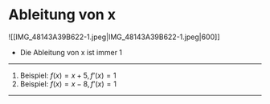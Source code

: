 # Ableitung von x

![[IMG_48143A39B622-1.jpeg|IMG_48143A39B622-1.jpeg|600]]
        
- Die Ableitung von x ist immer 1
        
---

1. Beispiel: $f(x) = x+5, f’(x) = 1$
2. Beispiel: $f(x) = x-8, f’(x) = 1$

---